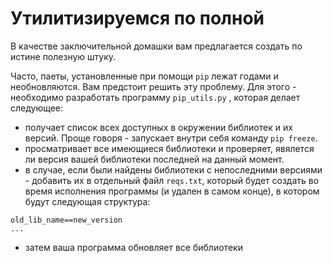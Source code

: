 # Утилитизируемся по полной

В качестве заключительной домашки вам предлагается создать по истине полезную штуку.

Часто, паеты, установленные при помощи ```pip``` лежат годами и необновляются. Вам предстоит решить эту проблему. Для этого - необходимо разработать программу ```pip_utils.py```  , которая делает следующее:
* получает список всех доступных в окружении библиотек и их версий. Проще говоря - запускает внутри себя команду ```pip freeze```.
* просматривает все имеющиеся библиотеки и проверяет, явялется ли версия вашей библиотеки последней на данный момент.
* в случае, если были найдены библиотеки с непоследними версиями - добавить их в отдельный файл ```reqs.txt```, который будет создать во время исполнения программы (и удален в самом конце), в котором будут следующая структура:
``` 
old_lib_name==new_version
...
```
* затем ваша программа обновляет все библиотеки